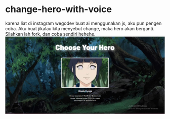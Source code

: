 # change-hero-with-voice
karena liat di instagram wegodev buat ai menggunakan js, aku pun pengen coba.
Aku buat jikalau kita menyebut change, maka hero akan berganti. Silahkan lah fork, dan coba sendiri hehehe.
<img src="./Capture.PNG" />
